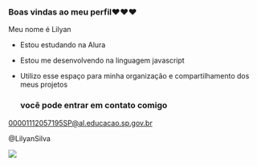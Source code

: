 ### Boas vindas ao meu perfil❤️❤️❤️

Meu nome é Lilyan

- Estou estudando na Alura
- Estou me desenvolvendo na linguagem javascript
- Utilizo esse espaço para minha organização e compartilhamento dos meus projetos

  ### você pode entrar em contato comigo

00001112057195SP@al.educacao.sp.gov.br

@LilyanSilva

![](https://media1.tenor.com/m/2v1aDCelTJgAAAAC/cat-cats.gif)
